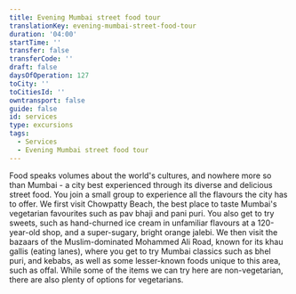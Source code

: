 ```yaml
---
title: Evening Mumbai street food tour
translationKey: evening-mumbai-street-food-tour
duration: '04:00'
startTime: ''
transfer: false
transferCode: ''
draft: false
daysOfOperation: 127
toCity: ''
toCitiesId: ''
owntransport: false
guide: false
id: services
type: excursions
tags:
  - Services
  - Evening Mumbai street food tour
---
```

Food speaks volumes about the world's cultures, and nowhere more so than Mumbai - a city best experienced through its diverse and delicious street food. You join a small group to experience all the flavours the city has to offer. We first visit Chowpatty Beach, the best place to taste Mumbai's vegetarian favourites such as pav bhaji and pani puri. You also get to try sweets, such as hand-churned ice cream in unfamiliar flavours at a 120-year-old shop, and a super-sugary, bright orange jalebi.     We then visit the bazaars of the Muslim-dominated Mohammed Ali Road, known for its khau gallis (eating lanes), where you get to try Mumbai classics such as bhel puri, and kebabs, as well as some lesser-known foods unique to this area, such as offal. While some of the items we can try here are non-vegetarian, there are also plenty of options for vegetarians.